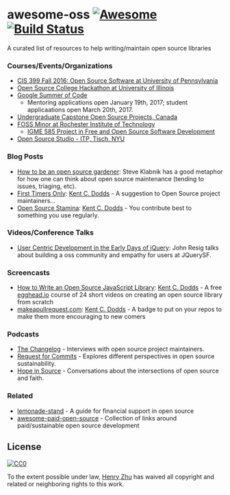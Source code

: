 # awesome-oss [![Awesome](https://cdn.rawgit.com/sindresorhus/awesome/d7305f38d29fed78fa85652e3a63e154dd8e8829/media/badge.svg)](https://github.com/sindresorhus/awesome) [![Build Status](https://travis-ci.org/hzoo/awesome-oss.svg?branch=master)](https://travis-ci.org/hzoo/awesome-oss)

A curated list of resources to help writing/maintain open source libraries

### Courses/Events/Organizations

- [CIS 399 Fall 2016: Open Source Software at University of Pennsylvania](https://www.cis.upenn.edu/~cdmurphy/foss/fall2016/)
- [Open Source College Hackathon at University of Illinois](https://medium.com/@HackIllinois/open-source-2017-b322ad688471#.d3by08bws)
- [Google Summer of Code](https://developers.google.com/open-source/gsoc/)
  - Mentoring applications open January 19th, 2017; student applicaations open March 20th, 2017.
- [Undergraduate Capstone Open Source Projects, Canada](http://ucosp.ca/about.html)
- [FOSS Minor at Rochester Institute of Technology](https://www.rit.edu/gccis/igm/free-open-source-software-foss-mn)
  - [IGME 585 Project in Free and Open Source Software Development]()
- [Open Source Studio - ITP, Tisch, NYU](https://github.com/Open-Source-Studio-at-ITP/Syllabus)

### Blog Posts

- [How to be an open source gardener](http://words.steveklabnik.com/how-to-be-an-open-source-gardener): Steve Klabnik has a good metaphor for how one can think about open source maintenance (tending to issues, triaging, etc).
- [First Timers Only](https://kcd.im/first-timers-only): [Kent C. Dodds](https://twitter.com/kentcdodds) - A suggestion to Open Source project maintainers...
- [Open Source Stamina](https://kcd.im/stamina): [Kent C. Dodds](https://twitter.com/kentcdodds) - You contribute best to something you use regularly.

### Videos/Conference Talks

- [User Centric Development in the Early Days of jQuery](https://www.youtube.com/watch?v=1VzoaJzFL3g): John Resig talks about building a oss community and empathy for users at JQuerySF.

### Screencasts

- [How to Write an Open Source JavaScript Library](https://kcd.im/write-oss): [Kent C. Dodds](https://twitter.com/kentcdodds) - A free [egghead.io](https://egghead.io) course of 24 short videos on creating an open source library from scratch
- [makeapullrequest.com](http://makeapullrequest.com): [Kent C. Dodds](https://twitter.com/kentcdodds) - A badge to put on your repos to make them more encouraging to new comers

### Podcasts

- [The Changelog](https://changelog.com/podcast) - Interviews with open source project maintainers.
- [Request for Commits](https://changelog.com/rfc) - Explores different perspectives in open source sustainability.
- [Hope in Source](https://hopeinsource.com/) - Conversations about the intersections of open source and faith.

### Related

- [lemonade-stand](https://github.com/nayafia/lemonade-stand) - A guide for financial support in open source
- [awesome-paid-open-source](https://github.com/mrjoelkemp/awesome-paid-open-source) - Collection of links around paid/sustainable open source development

## License

[![CC0](http://mirrors.creativecommons.org/presskit/buttons/88x31/svg/cc-zero.svg)](https://creativecommons.org/publicdomain/zero/1.0/)

To the extent possible under law, [Henry Zhu](https://twitter.com/left_pad) has waived all copyright and related or neighboring rights to this work.
